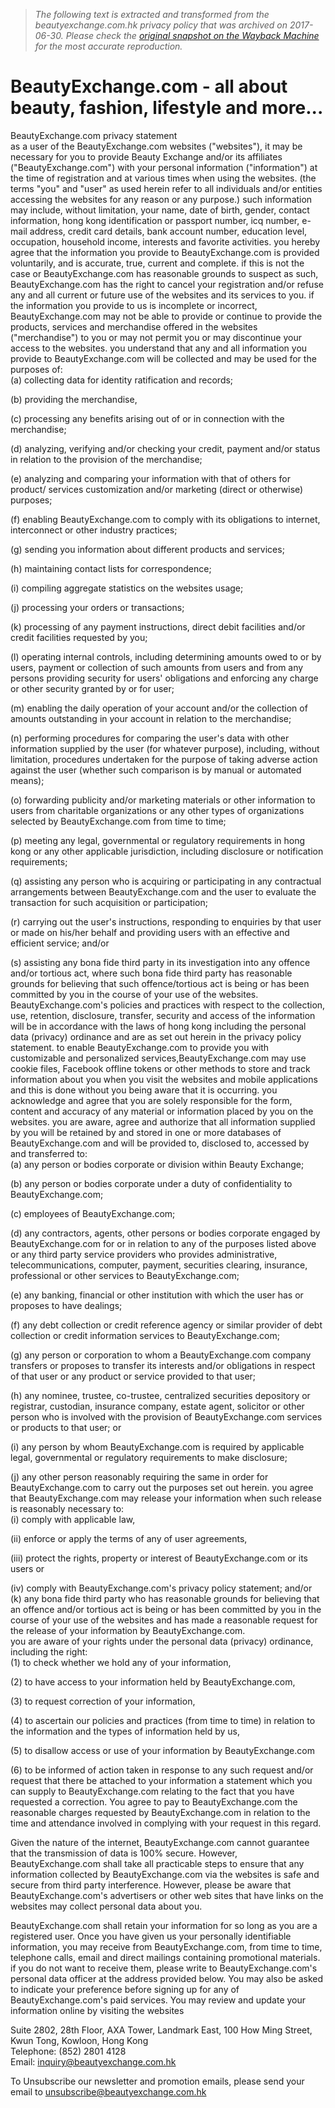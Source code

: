 > *The following text is extracted and transformed from the beautyexchange.com.hk privacy policy that was archived on 2017-06-30. Please check the [original snapshot on the Wayback Machine](https://web.archive.org/web/20170630180026id_/http%3A//www.beautyexchange.com.hk/etc/privacy.php) for the most accurate reproduction.*

# BeautyExchange.com - all about beauty, fashion, lifestyle and more...

BeautyExchange.com privacy statement  
as a user of the BeautyExchange.com websites ("websites"), it may be necessary for you to provide Beauty Exchange and/or its affiliates ("BeautyExchange.com") with your personal information ("information") at the time of registration and at various times when using the websites. (the terms "you" and "user" as used herein refer to all individuals and/or entities accessing the websites for any reason or any purpose.) such information may include, without limitation, your name, date of birth, gender, contact information, hong kong identification or passport number, icq number, e-mail address, credit card details, bank account number, education level, occupation, household income, interests and favorite activities. you hereby agree that the information you provide to BeautyExchange.com is provided voluntarily, and is accurate, true, current and complete. if this is not the case or BeautyExchange.com has reasonable grounds to suspect as such, BeautyExchange.com has the right to cancel your registration and/or refuse any and all current or future use of the websites and its services to you. if the information you provide to us is incomplete or incorrect, BeautyExchange.com may not be able to provide or continue to provide the products, services and merchandise offered in the websites ("merchandise") to you or may not permit you or may discontinue your access to the websites. you understand that any and all information you provide to BeautyExchange.com will be collected and may be used for the purposes of:  
(a) collecting data for identity ratification and records; 

(b) providing the merchandise, 

(c) processing any benefits arising out of or in connection with the merchandise; 

(d) analyzing, verifying and/or checking your credit, payment and/or status in relation to the provision of the merchandise; 

(e) analyzing and comparing your information with that of others for product/ services customization and/or marketing (direct or otherwise) purposes; 

(f) enabling BeautyExchange.com to comply with its obligations to internet, interconnect or other industry practices; 

(g) sending you information about different products and services; 

(h) maintaining contact lists for correspondence; 

(i) compiling aggregate statistics on the websites usage; 

(j) processing your orders or transactions; 

(k) processing of any payment instructions, direct debit facilities and/or credit facilities requested by you; 

(l) operating internal controls, including determining amounts owed to or by users, payment or collection of such amounts from users and from any persons providing security for users' obligations and enforcing any charge or other security granted by or for user; 

(m) enabling the daily operation of your account and/or the collection of amounts outstanding in your account in relation to the merchandise; 

(n) performing procedures for comparing the user's data with other information supplied by the user (for whatever purpose), including, without limitation, procedures undertaken for the purpose of taking adverse action against the user (whether such comparison is by manual or automated means); 

(o) forwarding publicity and/or marketing materials or other information to users from charitable organizations or any other types of organizations selected by BeautyExchange.com from time to time;

(p) meeting any legal, governmental or regulatory requirements in hong kong or any other applicable jurisdiction, including disclosure or notification requirements; 

(q) assisting any person who is acquiring or participating in any contractual arrangements between BeautyExchange.com and the user to evaluate the transaction for such acquisition or participation; 

(r) carrying out the user's instructions, responding to enquiries by that user or made on his/her behalf and providing users with an effective and efficient service; and/or 

(s) assisting any bona fide third party in its investigation into any offence and/or tortious act, where such bona fide third party has reasonable grounds for believing that such offence/tortious act is being or has been committed by you in the course of your use of the websites.  
BeautyExchange.com's policies and practices with respect to the collection, use, retention, disclosure, transfer, security and access of the information will be in accordance with the laws of hong kong including the personal data (privacy) ordinance and are as set out herein in the privacy policy statement. to enable BeautyExchange.com to provide you with customizable and personalized services,BeautyExchange.com may use cookie files, Facebook offline tokens or other methods to store and track information about you when you visit the websites and mobile applications and this is done without you being aware that it is occurring. you acknowledge and agree that you are solely responsible for the form, content and accuracy of any material or information placed by you on the websites. you are aware, agree and authorize that all information supplied by you will be retained by and stored in one or more databases of BeautyExchange.com and will be provided to, disclosed to, accessed by and transferred to:  
(a) any person or bodies corporate or division within Beauty Exchange; 

(b) any person or bodies corporate under a duty of confidentiality to BeautyExchange.com; 

(c) employees of BeautyExchange.com; 

(d) any contractors, agents, other persons or bodies corporate engaged by BeautyExchange.com for or in relation to any of the purposes listed above or any third party service providers who provides administrative, telecommunications, computer, payment, securities clearing, insurance, professional or other services to BeautyExchange.com; 

(e) any banking, financial or other institution with which the user has or proposes to have dealings; 

(f) any debt collection or credit reference agency or similar provider of debt collection or credit information services to BeautyExchange.com; 

(g) any person or corporation to whom a BeautyExchange.com company transfers or proposes to transfer its interests and/or obligations in respect of that user or any product or service provided to that user; 

(h) any nominee, trustee, co-trustee, centralized securities depository or registrar, custodian, insurance company, estate agent, solicitor or other person who is involved with the provision of BeautyExchange.com services or products to that user; or 

(i) any person by whom BeautyExchange.com is required by applicable legal, governmental or regulatory requirements to make disclosure; 

(j) any other person reasonably requiring the same in order for BeautyExchange.com to carry out the purposes set out herein. you agree that BeautyExchange.com may release your information when such release is reasonably necessary to:  
(i) comply with applicable law, 

(ii) enforce or apply the terms of any of user agreements, 

(iii) protect the rights, property or interest of BeautyExchange.com or its users or 

(iv) comply with BeautyExchange.com's privacy policy statement; and/or  
(k) any bona fide third party who has reasonable grounds for believing that an offence and/or tortious act is being or has been committed by you in the course of your use of the websites and has made a reasonable request for the release of your information by BeautyExchange.com.  
you are aware of your rights under the personal data (privacy) ordinance, including the right:  
(1) to check whether we hold any of your information, 

(2) to have access to your information held by BeautyExchange.com, 

(3) to request correction of your information, 

(4) to ascertain our policies and practices (from time to time) in relation to the information and the types of information held by us, 

(5) to disallow access or use of your information by BeautyExchange.com 

(6) to be informed of action taken in response to any such request and/or request that there be attached to your information a statement which you can supply to BeautyExchange.com relating to the fact that you have requested a correction. You agree to pay to BeautyExchange.com the reasonable charges requested by BeautyExchange.com in relation to the time and attendance involved in complying with your request in this regard. 

Given the nature of the internet, BeautyExchange.com cannot guarantee that the transmission of data is 100% secure. However, BeautyExchange.com shall take all practicable steps to ensure that any information collected by BeautyExchange.com via the websites is safe and secure from third party interference. However, please be aware that BeautyExchange.com's advertisers or other web sites that have links on the websites may collect personal data about you. 

BeautyExchange.com shall retain your information for so long as you are a registered user. Once you have given us your personally identifiable information, you may receive from BeautyExchange.com, from time to time, telephone calls, email and direct mailings containing promotional materials. if you do not want to receive them, please write to BeautyExchange.com's personal data officer at the address provided below. You may also be asked to indicate your preference before signing up for any of BeautyExchange.com's paid services. You may review and update your information online by visiting the websites 

Suite 2802, 28th Floor, AXA Tower, Landmark East, 100 How Ming Street, Kwun Tong, Kowloon, Hong Kong  
Telephone: (852) 2801 4128  
Email: [inquiry@beautyexchange.com.hk](https://web.archive.org/web/20170630180026id_/http%3A//www.beautyexchange.com.hk/etc/inquiry@beautyexchange.com.hk)

To Unsubscribe our newsletter and promotion emails, please send your email to [unsubscribe@beautyexchange.com.hk](https://web.archive.org/web/20170630180026id_/http%3A//www.beautyexchange.com.hk/etc/unsubscribe@beautyexchange.com.hk)
